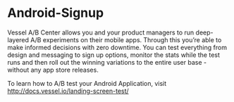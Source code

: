 Android-Signup
==============

Vessel A/B Center allows you and your product managers to run deep-layered A/B experiments on their mobile apps. Through this you’re able to make informed decisions with zero downtime. You can test everything from design and messaging to sign up options, monitor the stats while the test runs and then roll out the winning variations to the entire user base - without any app store releases.

To learn how to A/B test your Android Application, visit http://docs.vessel.io/landing-screen-test/ 

